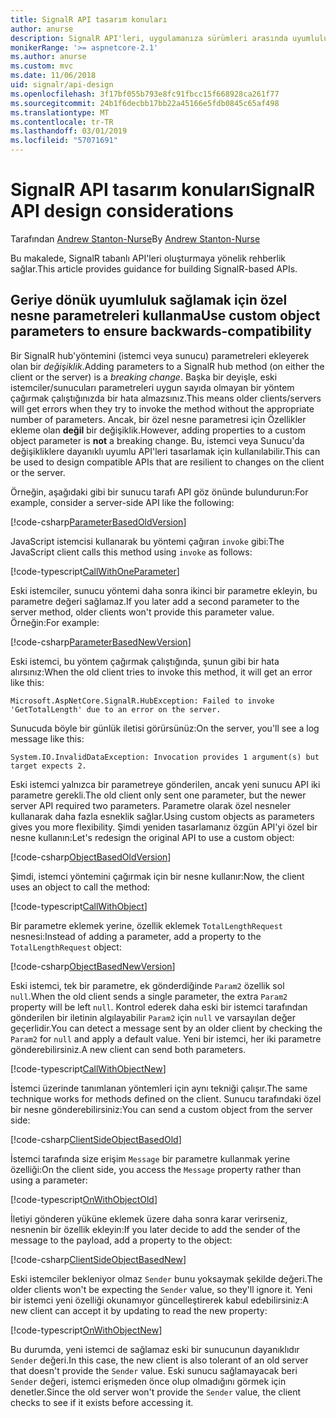 ```yaml
---
title: SignalR API tasarım konuları
author: anurse
description: SignalR API'leri, uygulamanıza sürümleri arasında uyumluluk için tasarlamayı öğrenin.
monikerRange: '>= aspnetcore-2.1'
ms.author: anurse
ms.custom: mvc
ms.date: 11/06/2018
uid: signalr/api-design
ms.openlocfilehash: 3f17bf055b793e8fc91fbcc15f668928ca261f77
ms.sourcegitcommit: 24b1f6decbb17bb22a45166e5fdb0845c65af498
ms.translationtype: MT
ms.contentlocale: tr-TR
ms.lasthandoff: 03/01/2019
ms.locfileid: "57071691"
---
```

# <a name="signalr-api-design-considerations"></a><span data-ttu-id="e38dd-103">SignalR API tasarım konuları</span><span class="sxs-lookup"><span data-stu-id="e38dd-103">SignalR API design considerations</span></span>

<span data-ttu-id="e38dd-104">Tarafından [Andrew Stanton-Nurse](https://twitter.com/anurse)</span><span class="sxs-lookup"><span data-stu-id="e38dd-104">By [Andrew Stanton-Nurse](https://twitter.com/anurse)</span></span>

<span data-ttu-id="e38dd-105">Bu makalede, SignalR tabanlı API'leri oluşturmaya yönelik rehberlik sağlar.</span><span class="sxs-lookup"><span data-stu-id="e38dd-105">This article provides guidance for building SignalR-based APIs.</span></span>

## <a name="use-custom-object-parameters-to-ensure-backwards-compatibility"></a><span data-ttu-id="e38dd-106">Geriye dönük uyumluluk sağlamak için özel nesne parametreleri kullanma</span><span class="sxs-lookup"><span data-stu-id="e38dd-106">Use custom object parameters to ensure backwards-compatibility</span></span>

<span data-ttu-id="e38dd-107">Bir SignalR hub'yöntemini (istemci veya sunucu) parametreleri ekleyerek olan bir *değişiklik*.</span><span class="sxs-lookup"><span data-stu-id="e38dd-107">Adding parameters to a SignalR hub method (on either the client or the server) is a *breaking change*.</span></span> <span data-ttu-id="e38dd-108">Başka bir deyişle, eski istemciler/sunucuları parametreleri uygun sayıda olmayan bir yöntem çağırmak çalıştığınızda bir hata almazsınız.</span><span class="sxs-lookup"><span data-stu-id="e38dd-108">This means older clients/servers will get errors when they try to invoke the method without the appropriate number of parameters.</span></span> <span data-ttu-id="e38dd-109">Ancak, bir özel nesne parametresi için Özellikler ekleme olan **değil** bir değişiklik.</span><span class="sxs-lookup"><span data-stu-id="e38dd-109">However, adding properties to a custom object parameter is **not** a breaking change.</span></span> <span data-ttu-id="e38dd-110">Bu, istemci veya Sunucu'da değişikliklere dayanıklı uyumlu API'leri tasarlamak için kullanılabilir.</span><span class="sxs-lookup"><span data-stu-id="e38dd-110">This can be used to design compatible APIs that are resilient to changes on the client or the server.</span></span>

<span data-ttu-id="e38dd-111">Örneğin, aşağıdaki gibi bir sunucu tarafı API göz önünde bulundurun:</span><span class="sxs-lookup"><span data-stu-id="e38dd-111">For example, consider a server-side API like the following:</span></span>

[!code-csharp[ParameterBasedOldVersion](api-design/sample/Samples.cs?name=ParameterBasedOldVersion)]

<span data-ttu-id="e38dd-112">JavaScript istemcisi kullanarak bu yöntemi çağıran `invoke` gibi:</span><span class="sxs-lookup"><span data-stu-id="e38dd-112">The JavaScript client calls this method using `invoke` as follows:</span></span>

[!code-typescript[CallWithOneParameter](api-design/sample/Samples.ts?name=CallWithOneParameter)]

<span data-ttu-id="e38dd-113">Eski istemciler, sunucu yöntemi daha sonra ikinci bir parametre ekleyin, bu parametre değeri sağlamaz.</span><span class="sxs-lookup"><span data-stu-id="e38dd-113">If you later add a second parameter to the server method, older clients won't provide this parameter value.</span></span> <span data-ttu-id="e38dd-114">Örneğin:</span><span class="sxs-lookup"><span data-stu-id="e38dd-114">For example:</span></span>

[!code-csharp[ParameterBasedNewVersion](api-design/sample/Samples.cs?name=ParameterBasedNewVersion)]

<span data-ttu-id="e38dd-115">Eski istemci, bu yöntem çağırmak çalıştığında, şunun gibi bir hata alırsınız:</span><span class="sxs-lookup"><span data-stu-id="e38dd-115">When the old client tries to invoke this method, it will get an error like this:</span></span>

```
Microsoft.AspNetCore.SignalR.HubException: Failed to invoke 'GetTotalLength' due to an error on the server.
```

<span data-ttu-id="e38dd-116">Sunucuda böyle bir günlük iletisi görürsünüz:</span><span class="sxs-lookup"><span data-stu-id="e38dd-116">On the server, you'll see a log message like this:</span></span>

```
System.IO.InvalidDataException: Invocation provides 1 argument(s) but target expects 2.
```

<span data-ttu-id="e38dd-117">Eski istemci yalnızca bir parametreye gönderilen, ancak yeni sunucu API iki parametre gerekli.</span><span class="sxs-lookup"><span data-stu-id="e38dd-117">The old client only sent one parameter, but the newer server API required two parameters.</span></span> <span data-ttu-id="e38dd-118">Parametre olarak özel nesneler kullanarak daha fazla esneklik sağlar.</span><span class="sxs-lookup"><span data-stu-id="e38dd-118">Using custom objects as parameters gives you more flexibility.</span></span> <span data-ttu-id="e38dd-119">Şimdi yeniden tasarlamanız özgün API'yi özel bir nesne kullanın:</span><span class="sxs-lookup"><span data-stu-id="e38dd-119">Let's redesign the original API to use a custom object:</span></span>

[!code-csharp[ObjectBasedOldVersion](api-design/sample/Samples.cs?name=ObjectBasedOldVersion)]

<span data-ttu-id="e38dd-120">Şimdi, istemci yöntemini çağırmak için bir nesne kullanır:</span><span class="sxs-lookup"><span data-stu-id="e38dd-120">Now, the client uses an object to call the method:</span></span>

[!code-typescript[CallWithObject](api-design/sample/Samples.ts?name=CallWithObject)]

<span data-ttu-id="e38dd-121">Bir parametre eklemek yerine, özellik eklemek `TotalLengthRequest` nesnesi:</span><span class="sxs-lookup"><span data-stu-id="e38dd-121">Instead of adding a parameter, add a property to the `TotalLengthRequest` object:</span></span>

[!code-csharp[ObjectBasedNewVersion](api-design/sample/Samples.cs?name=ObjectBasedNewVersion&highlight=4,9-13)]

<span data-ttu-id="e38dd-122">Eski istemci, tek bir parametre, ek gönderdiğinde `Param2` özellik sol `null`.</span><span class="sxs-lookup"><span data-stu-id="e38dd-122">When the old client sends a single parameter, the extra `Param2` property will be left `null`.</span></span> <span data-ttu-id="e38dd-123">Kontrol ederek daha eski bir istemci tarafından gönderilen bir iletinin algılayabilir `Param2` için `null` ve varsayılan değer geçerlidir.</span><span class="sxs-lookup"><span data-stu-id="e38dd-123">You can detect a message sent by an older client by checking the `Param2` for `null` and apply a default value.</span></span> <span data-ttu-id="e38dd-124">Yeni bir istemci, her iki parametre gönderebilirsiniz.</span><span class="sxs-lookup"><span data-stu-id="e38dd-124">A new client can send both parameters.</span></span>

[!code-typescript[CallWithObjectNew](api-design/sample/Samples.ts?name=CallWithObjectNew)]

<span data-ttu-id="e38dd-125">İstemci üzerinde tanımlanan yöntemleri için aynı tekniği çalışır.</span><span class="sxs-lookup"><span data-stu-id="e38dd-125">The same technique works for methods defined on the client.</span></span> <span data-ttu-id="e38dd-126">Sunucu tarafındaki özel bir nesne gönderebilirsiniz:</span><span class="sxs-lookup"><span data-stu-id="e38dd-126">You can send a custom object from the server side:</span></span>

[!code-csharp[ClientSideObjectBasedOld](api-design/sample/Samples.cs?name=ClientSideObjectBasedOld)]

<span data-ttu-id="e38dd-127">İstemci tarafında size erişim `Message` bir parametre kullanmak yerine özelliği:</span><span class="sxs-lookup"><span data-stu-id="e38dd-127">On the client side, you access the `Message` property rather than using a parameter:</span></span>

[!code-typescript[OnWithObjectOld](api-design/sample/Samples.ts?name=OnWithObjectOld)]

<span data-ttu-id="e38dd-128">İletiyi gönderen yüküne eklemek üzere daha sonra karar verirseniz, nesnenin bir özellik ekleyin:</span><span class="sxs-lookup"><span data-stu-id="e38dd-128">If you later decide to add the sender of the message to the payload, add a property to the object:</span></span>

[!code-csharp[ClientSideObjectBasedNew](api-design/sample/Samples.cs?name=ClientSideObjectBasedNew&highlight=5)]

<span data-ttu-id="e38dd-129">Eski istemciler bekleniyor olmaz `Sender` bunu yoksaymak şekilde değeri.</span><span class="sxs-lookup"><span data-stu-id="e38dd-129">The older clients won't be expecting the `Sender` value, so they'll ignore it.</span></span> <span data-ttu-id="e38dd-130">Yeni bir istemci yeni özelliği okunamıyor güncelleştirerek kabul edebilirsiniz:</span><span class="sxs-lookup"><span data-stu-id="e38dd-130">A new client can accept it by updating to read the new property:</span></span>

[!code-typescript[OnWithObjectNew](api-design/sample/Samples.ts?name=OnWithObjectNew&highlight=2-5)]

<span data-ttu-id="e38dd-131">Bu durumda, yeni istemci de sağlamaz eski bir sunucunun dayanıklıdır `Sender` değeri.</span><span class="sxs-lookup"><span data-stu-id="e38dd-131">In this case, the new client is also tolerant of an old server that doesn't provide the `Sender` value.</span></span> <span data-ttu-id="e38dd-132">Eski sunucu sağlamayacak beri `Sender` değeri, istemci erişmeden önce olup olmadığını görmek için denetler.</span><span class="sxs-lookup"><span data-stu-id="e38dd-132">Since the old server won't provide the `Sender` value, the client checks to see if it exists before accessing it.</span></span>
